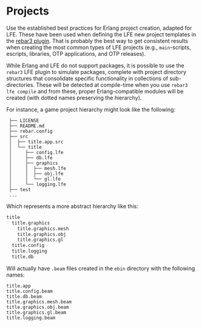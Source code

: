 # Projects

Use the established best practices for Erlang project creation, adapted for LFE. These have been used when defining the LFE new project templates in the [rebar3 plugin](https://lfe.io/reference/lfe-rebar3/current/). That is probably the best way to get consistent results when creating the most common types of LFE projects (e.g., `main`-scripts, escripts, libraries, OTP applications, and OTP releases).

While Erlang and LFE do not support packages, it is possible to use the `rebar3` LFE plugin to simulate packages, complete with project directory structures that consolidate specific functionality in collections of sub-directories. These will be detected at compile-time when you use `rebar3 lfe compile` and from these, proper Erlang-compatible modules will be created (with dotted names preserving the hierarchy).

For instance, a game project hierarchy might look like the following:

```shell
 ├── LICENSE
 ├── README.md
 ├── rebar.config
 ├── src
 │  ├── title.app.src
 │  └── title
 │     ├── config.lfe
 │     ├── db.lfe
 │     ├── graphics
 │     │  ├── mesh.lfe
 │     │  ├── obj.lfe
 │     │  └── gl.lfe
 │     └── logging.lfe
 ├── test
 ...
```

Which represents a more abstract hierarchy like this:

```lisp
title
  title.graphics
    title.graphics.mesh
    title.graphics.obj
    title.graphics.gl
  title.config
  title.logging
  title.db
```

Will actually have `.beam` files created in the `ebin` directory with the following names:

```shell
title.app
title.config.beam
title.db.beam
title.graphics.mesh.beam
title.graphics.obj.beam
title.graphics.gl.beam
title.logging.beam
```
